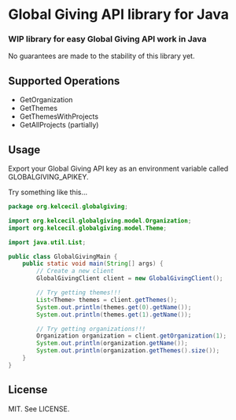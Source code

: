 # Global Giving API library for Java
### WIP library for easy Global Giving API work in Java

No guarantees are made to the stability of this library yet.

## Supported Operations

* GetOrganization
* GetThemes
* GetThemesWithProjects
* GetAllProjects (partially)

## Usage

Export your Global Giving API key as an environment variable called GLOBALGIVING_APIKEY.

Try something like this...

```java
package org.kelcecil.globalgiving;

import org.kelcecil.globalgiving.model.Organization;
import org.kelcecil.globalgiving.model.Theme;

import java.util.List;

public class GlobalGivingMain {
    public static void main(String[] args) {
        // Create a new client
        GlobalGivingClient client = new GlobalGivingClient();

        // Try getting themes!!!
        List<Theme> themes = client.getThemes();
        System.out.println(themes.get(0).getName());
        System.out.println(themes.get(1).getName());

        // Try getting organizations!!!
        Organization organization = client.getOrganization(1);
        System.out.println(organization.getName());
        System.out.println(organization.getThemes().size());
    }
}
```


## License

MIT. See LICENSE.
